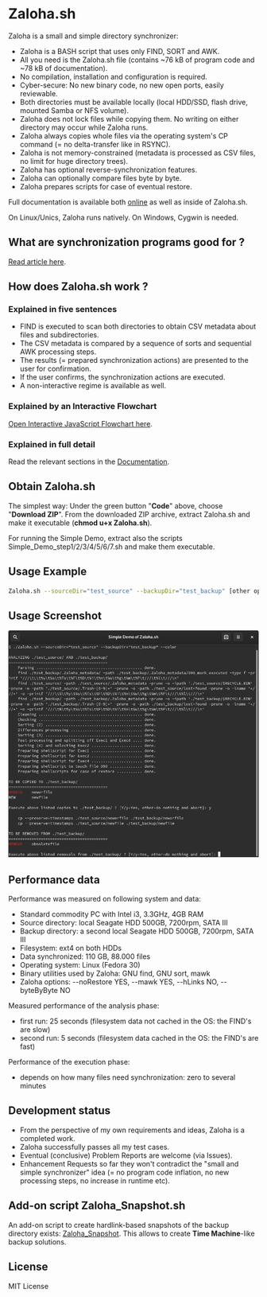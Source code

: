 # Zaloha.sh

Zaloha is a small and simple directory synchronizer:

 * Zaloha is a BASH script that uses only FIND, SORT and AWK.
 * All you need is the Zaloha.sh file (contains ~76 kB of program code and ~78 kB of documentation).
 * No compilation, installation and configuration is required.
 * Cyber-secure: No new binary code, no new open ports, easily reviewable.
 * Both directories must be available locally (local HDD/SSD, flash drive, mounted Samba or NFS volume).
 * Zaloha does not lock files while copying them. No writing on either directory may occur while Zaloha runs.
 * Zaloha always copies whole files via the operating system's CP command (= no delta-transfer like in RSYNC).
 * Zaloha is not memory-constrained (metadata is processed as CSV files, no limit for huge directory trees).
 * Zaloha has optional reverse-synchronization features.
 * Zaloha can optionally compare files byte by byte.
 * Zaloha prepares scripts for case of eventual restore.

Full documentation is available both [online](DOCUMENTATION.md) as well as inside of Zaloha.sh.

On Linux/Unics, Zaloha runs natively. On Windows, Cygwin is needed.

## What are synchronization programs good for ?

[Read article here](https://fitus.github.io/).

## How does Zaloha.sh work ?

### Explained in five sentences

 * FIND is executed to scan both directories to obtain CSV metadata about files and subdirectories.
 * The CSV metadata is compared by a sequence of sorts and sequential AWK processing steps.
 * The results (= prepared synchronization actions) are presented to the user for confirmation.
 * If the user confirms, the synchronization actions are executed.
 * A non-interactive regime is available as well.

### Explained by an Interactive Flowchart

[Open Interactive JavaScript Flowchart here](https://fitus.github.io/flowchart.html).

### Explained in full detail

Read the relevant sections in the [Documentation](DOCUMENTATION.md).

## Obtain Zaloha.sh

The simplest way: Under the green button "<b>Code</b>" above, choose "<b>Download ZIP</b>".
From the downloaded ZIP archive, extract Zaloha.sh and make it executable (<b>chmod u+x Zaloha.sh</b>).

For running the Simple Demo, extract also the scripts Simple_Demo_step1/2/3/4/5/6/7.sh and make them executable.

## Usage Example

```bash
Zaloha.sh --sourceDir="test_source" --backupDir="test_backup" [other options, see docu]
```

## Usage Screenshot
![Simple_Demo_screenshot](Simple_Demo_screenshot.png)

## Performance data

Performance was measured on following system and data:

 * Standard commodity PC with Intel i3, 3.3GHz, 4GB RAM
 * Source directory: local Seagate HDD 500GB, 7200rpm, SATA III
 * Backup directory: a second local Seagate HDD 500GB, 7200rpm, SATA III
 * Filesystem: ext4 on both HDDs
 * Data synchronized: 110 GB, 88.000 files
 * Operating system: Linux (Fedora 30)
 * Binary utilities used by Zaloha: GNU find, GNU sort, mawk
 * Zaloha options: --noRestore YES, --mawk YES, --hLinks NO, --byteByByte NO

Measured performance of the analysis phase:
 * first run: 25 seconds (filesystem data not cached in the OS: the FIND's are slow)
 * second run: 5 seconds (filesystem data cached in the OS: the FIND's are fast)

Performance of the execution phase:
 * depends on how many files need synchronization: zero to several minutes

## Development status

 * From the perspective of my own requirements and ideas, Zaloha is a completed work.
 * Zaloha successfully passes all my test cases.
 * Eventual (conclusive) Problem Reports are welcome (via Issues).
 * Enhancement Requests so far they won't contradict the "small and simple synchronizer" idea (= no program code inflation, no new processing steps, no increase in runtime etc).

## Add-on script Zaloha_Snapshot.sh

An add-on script to create hardlink-based snapshots of the backup directory exists: [Zaloha_Snapshot](https://github.com/Fitus/Zaloha_Snapshot.sh).
This allows to create **Time&nbsp;Machine**-like backup solutions.

## License
MIT License
